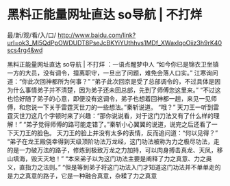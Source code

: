 # 黑料正能量网址直达 so导航 | 不打烊

最/新/观/看/入/口/ http://www.baidu.com/link?url=ok3_Ml5QdPpOWDUDT8PseJcBKYiYUthhvs1MDf_XWaxIqoOiiz3h9rK40scs4rg4&wd

黑料正能量网址直达 so导航 | 不打烊
：一语点醒梦中人
    “如今你已是锦衣卫坐镇一方的大员，没有调令，擅离职守，一旦出了问题，难免会落人口实。”
    江寒询问道：“你此次回神都所为何事？”
    “弟子此次回京是受了总部调令的，不过具体是因为什么事情弟子并不清楚，因为弟子还未回总部，先到了师傅您这里来。”
    “不过这也恰好随了弟子的心意，即便没有这调令，弟子也想着回神都一趟，来见一见师傅，和您说一下关于雷霆灭世刀的一些想法。”秦斩说道。
    “哦？”
    天刀王一听到雷霆灭世刀这几个字顿时来了兴趣：“那你说说看，对于这门刀法又有了什么样的理解！”
    “弟子觉得师傅的路可能走错了。”秦斩小心翼翼的说道，说完之后还看了一下天刀王的脸色。
    天刀王的脸上并没有太多的表情，反而追问道：“何以见得？”
    “弟子在龙王殿侥幸得到天级顶阶功法万龙经，这门功法被称为力之极尽功法，走的是一力破万法的路子，修炼到极致万龙之力加持，可以肉身搏击真龙、天凤，移山填海，毁天灭地！”
    “本来弟子以为这门功法主要是阐释了力之真意、力之奥义，直指力之法则。”
    “但是等到弟子将这门功法入门才知道这门功法并不单单走的是力之真意的路子，它是一种融合真意，杂糅了力之真意
